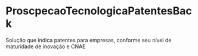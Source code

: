 # ProscpecaoTecnologicaPatentesBack
Solução que indica patentes para empresas, conforme seu nível de maturidade de inovação e CNAE
